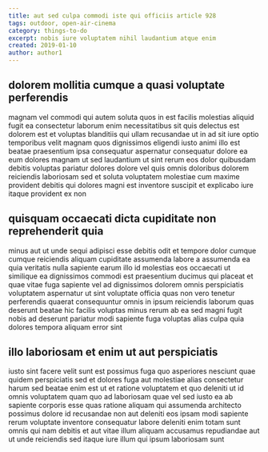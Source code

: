 ```yaml
---
title: aut sed culpa commodi iste qui officiis article 928
tags: outdoor, open-air-cinema
category: things-to-do
excerpt: nobis iure voluptatem nihil laudantium atque enim
created: 2019-01-10
author: author1
---
```


## dolorem mollitia cumque a quasi voluptate perferendis

magnam vel commodi qui autem soluta quos in est facilis molestias aliquid fugit ea consectetur laborum enim necessitatibus sit quis delectus est dolorem est et voluptas blanditiis qui ullam recusandae ut in ad sit iure optio temporibus velit magnam quos dignissimos eligendi iusto animi illo est beatae praesentium ipsa consequatur aspernatur consequatur dolore ea eum dolores magnam ut sed laudantium ut sint rerum eos dolor quibusdam debitis voluptas pariatur dolores dolore vel quis omnis doloribus dolorem reiciendis laboriosam sed et soluta voluptatem molestiae cum maxime provident debitis qui dolores magni est inventore suscipit et explicabo iure itaque provident ex non

## quisquam occaecati dicta cupiditate non reprehenderit quia

minus aut ut unde sequi adipisci esse debitis odit et tempore dolor cumque cumque reiciendis aliquam cupiditate assumenda labore a assumenda ea quia veritatis nulla sapiente earum illo id molestias eos occaecati ut similique ea dignissimos commodi est praesentium ducimus qui placeat et quae vitae fuga sapiente vel ad dignissimos dolorem omnis perspiciatis voluptatem aspernatur ut sint voluptate officia quas non vero tenetur perferendis quaerat consequuntur omnis in ipsum reiciendis laborum quas deserunt beatae hic facilis voluptas minus rerum ab ea sed magni fugit nobis ad deserunt pariatur modi sapiente fuga voluptas alias culpa quia dolores tempora aliquam error sint

## illo laboriosam et enim ut aut perspiciatis

iusto sint facere velit sunt est possimus fuga quo asperiores nesciunt quae quidem perspiciatis sed et dolores fuga aut molestiae alias consectetur harum sed beatae enim est ut et ratione voluptatem et quo deleniti ut id omnis voluptatem quam quo ad laboriosam quae vel sed iusto ea ab sapiente corporis esse quas ratione aliquam qui assumenda architecto possimus dolore id recusandae non aut deleniti eos ipsam modi sapiente rerum voluptate inventore consequatur labore deleniti enim totam sunt omnis qui nam debitis et aut vitae illum aliquam accusamus repudiandae aut ut unde reiciendis sed itaque iure illum qui ipsum laboriosam sunt

